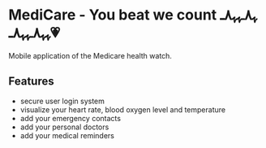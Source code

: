 # MediCare - You beat we count ﮩ٨ـﮩﮩ٨ـ💗ﮩﮩ٨ـﮩﮩ٨ـ
Mobile application of the Medicare health watch.

## Features

- secure user login system
- visualize your heart rate, blood oxygen level and temperature
- add your emergency contacts
- add your personal doctors
- add your medical reminders